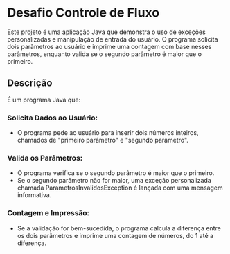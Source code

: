 # Desafio Controle de Fluxo
Este projeto é uma aplicação Java que demonstra o uso de exceções personalizadas e manipulação de entrada do usuário. O programa solicita dois parâmetros ao usuário e imprime uma contagem com base nesses parâmetros, enquanto valida se o segundo parâmetro é maior que o primeiro.

## Descrição
É um programa Java que:
### Solicita Dados ao Usuário:

* O programa pede ao usuário para inserir dois números inteiros, chamados de "primeiro parâmetro" e "segundo parâmetro".
### Valida os Parâmetros:

* O programa verifica se o segundo parâmetro é maior que o primeiro.
* Se o segundo parâmetro não for maior, uma exceção personalizada chamada ParametrosInvalidosException é lançada com uma mensagem informativa.
### Contagem e Impressão:

* Se a validação for bem-sucedida, o programa calcula a diferença entre os dois parâmetros e imprime uma contagem de números, do 1 até a diferença.


